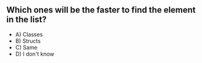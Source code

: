 ## Which ones will be the faster to find the element in the list?

- A) Classes
- B) Structs
- C) Same
- D) I don't know